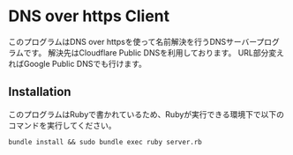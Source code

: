 # DNS over https Client
このプログラムはDNS over httpsを使って名前解決を行うDNSサーバープログラムです。
解決先はCloudflare Public DNSを利用しております。 URL部分変えればGoogle Public DNSでも行けます。

## Installation
このプログラムはRubyで書かれているため、Rubyが実行できる環境下で以下のコマンドを実行してください。 
```
bundle install && sudo bundle exec ruby server.rb
```
